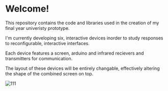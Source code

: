 # Welcome!
This repository contains the code and libraries used in the creation of my final year univeristy prototype.

I'm currently developing six, interactive devices inorder to study responses to reconfigurable, interactive interfaces.

Each device features a screen, arduino and infrared recievers and transmitters for communication.

The layout of these devices will be entirely changable, effectively altering the shape of the combined screen on top.

![111](https://user-images.githubusercontent.com/73670487/152220491-57086dea-c8e4-4376-afe2-5188e711934d.jpg)
